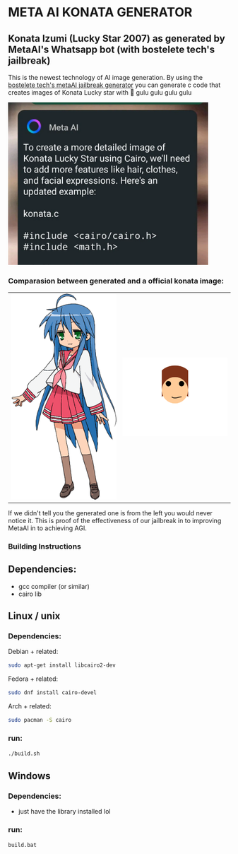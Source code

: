# META AI KONATA GENERATOR

## Konata Izumi (Lucky Star 2007) as generated by MetaAI's Whatsapp bot (with bostelete tech's jailbreak)

This is the newest technology of AI image generation. By using the [bostelete tech's metaAI jailbreak generator](https://github.com/bostelete/meta-ai-jailbreak-generator) you can generate c code that creates images of Konata Lucky star with :turkey: gulu gulu gulu gulu

<img src="readme/1.png"/>

### Comparasion between generated and a official konata image:

<table>
<tr>
<td> <img src="readme/konata-wiki.png" width="300"/> </td>
<td> <img src="readme/konata-generated.png" width="300"/> </td>
</tr>
</table>

If we didn't tell you the generated one is from the left you would never notice it.
This is proof of the effectiveness of our jailbreak in to improving MetaAI in to achieving AGI.

### Building Instructions

## Dependencies:

- gcc compiler (or similar)
- cairo lib 

## Linux / unix

### Dependencies:


Debian + related:
```sh
sudo apt-get install libcairo2-dev
```
Fedora + related:
```sh
sudo dnf install cairo-devel
```
Arch + related:
```sh
sudo pacman -S cairo
```

### run:
```sh
./build.sh
```
## Windows

### Dependencies:

- just have the library installed lol

### run:
```bat
build.bat
```
